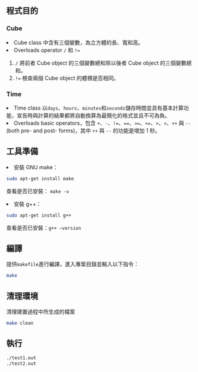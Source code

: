 ## 程式目的
### Cube
<li>Cube class 中含有三個變數，為立方體的長、寬和高。</li>
<li>Overloads operator <code>/</code> 和 <code>!=</code></li>

1. <code>/</code> 將前者 Cube object 的三個變數總和除以後者 Cube object 的三個變數總和。
2. <code>!=</code> 檢查兩個 Cube object 的體積是否相同。

### Time
<li>Time class 以<code>days</code>、<code>hours</code>、<code>minutes</code>和<code>seconds</code>儲存時間並具有基本計算功能，宣告時與計算的結果都將自動換算為最簡化的格式並且不可為負。</li>
<li>Overloads basic operators，包含 <code>+</code>、<code>-</code>、<code>!=</code>、<code>==</code>、<code>>=</code>、<code><=</code>、<code>></code>、<code><</code>、<code>++</code> 與 <code>--</code> (both pre- and post- forms)，其中 <code>++</code> 與 <code>--</code> 的功能是增加 1 秒。</li>

## 工具準備
<li>安裝 GNU make：</li>

```bash
sudo apt-get install make
```
查看是否已安裝： ```make -v```

<li>安裝 g++：</li>

```bash
sudo apt-get install g++
```
查看是否已安裝：```g++ –version```

## 編譯
提供`makefile`進行編譯，進入專案目錄並輸入以下指令：
```bash
make
```

## 清理環境
清理建置過程中所生成的檔案
```bash
make clean
```

## 執行

```bash
./test1.out
./test2.out
```